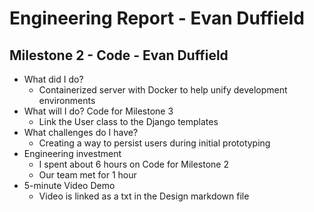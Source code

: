 # Engineering Report - Evan Duffield

## Milestone 2 - Code - Evan Duffield

* What did I do?
    * Containerized server with Docker to help unify development environments
* What will I do?  Code for Milestone 3
    * Link the User class to the Django templates
* What challenges do I have?
    * Creating a way to persist users during initial prototyping
* Engineering investment
    * I spent about 6 hours on Code for Milestone 2
    * Our team met for 1 hour
* 5-minute Video Demo
    * Video is linked as a txt in the Design markdown file

